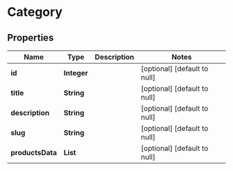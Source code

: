 # Category
## Properties

| Name             | Type        | Description | Notes                        |
|------------------|-------------|-------------|------------------------------|
| **id**           | **Integer** |             | [optional] [default to null] |
| **title**        | **String**  |             | [optional] [default to null] |
| **description**  | **String**  |             | [optional] [default to null] |
| **slug**         | **String**  |             | [optional] [default to null] |
| **productsData** | **List**    |             | [optional] [default to null] |
